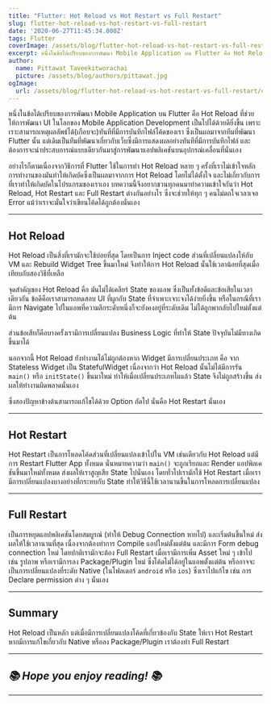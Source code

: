```yaml
---
title: "Flutter: Hot Reload vs Hot Restart vs Full Restart"
slug: flutter-hot-reload-vs-hot-restart-vs-full-restart
date: '2020-06-27T11:45:34.000Z'
tags: Flutter
coverImage: /assets/blog/flutter-hot-reload-vs-hot-restart-vs-full-restart/cover.jpeg
excerpt: หนึ่งในข้อได้เปรียบของการพัฒนา Mobile Application บน Flutter คือ Hot Reload ที่ช่วยให้การพัฒนา UI ในโลกของ Mobile Application Development เป็นไปได้ด้วยดียิ่งขึ้น เพราะเราะสามารถเหตุผลลัพธ์ได้(เกือบจะ)ทันทีที่มีการบันทึกไฟล์โค้ดของเรา ซึ่งเป็นผลมาจากทีมที่พัฒนา Flutter นั้น แต่เดิมเป็นทีมที่พัฒนาเกี่ยวกับเว็บซึ่งมีการแสดงผลอย่างทันทีที่มีการบันทึกไฟล์ และต้องการจะนำประสบการณ์แบบเดียวกันมาสู่การพัฒนาแอปพลิเคชันบนอุปกรณ์เคลื่อนที่นั่นเอง
author:
  name: Pittawat Taveekitworachai
  picture: /assets/blog/authors/pittawat.jpg
ogImage:
  url: /assets/blog/flutter-hot-reload-vs-hot-restart-vs-full-restart/cover.jpeg
---
```


หนึ่งในข้อได้เปรียบของการพัฒนา Mobile Application บน Flutter คือ Hot Reload ที่ช่วยให้การพัฒนา UI ในโลกของ Mobile Application Development เป็นไปได้ด้วยดียิ่งขึ้น เพราะเราะสามารถเหตุผลลัพธ์ได้(เกือบจะ)ทันทีที่มีการบันทึกไฟล์โค้ดของเรา ซึ่งเป็นผลมาจากทีมที่พัฒนา Flutter นั้น แต่เดิมเป็นทีมที่พัฒนาเกี่ยวกับเว็บซึ่งมีการแสดงผลอย่างทันทีที่มีการบันทึกไฟล์ และต้องการจะนำประสบการณ์แบบเดียวกันมาสู่การพัฒนาแอปพลิเคชันบนอุปกรณ์เคลื่อนที่นั่นเอง

อย่างไรก็ตามเนื่องจากวิธีการที่ Flutter ใช้ในการทำ Hot Reload หลาย ๆ ครั้งที่เราไม่เข้าใจหลักการทำงานของมันทำให้เกิดบัคซึ่งเป็นผลมาจากการ Hot Reload โดยไม่ได้ตั้งใจ และไม่เกี่ยวกับการที่เราทำให้เกิดบัคในโปรแกรมของเราเอง บทความนี้จึงอยากชวนทุกคนมาทำความเข้าใจกันว่า Hot Reload, Hot Restart และ Full Restart ต่างกันอย่างไร ซึ่งจะช่วยให้ทุก ๆ คนไม่ตกใจเวลาเจอ Error แม้ว่าเราจะมั่นใจว่าเขียนโค้ดได้ถูกต้องนั่นเอง

---

## Hot Reload

Hot Reload เป็นสิ่งที่เรามักจะใช้บ่อยที่สุด โดยเป็นการ Inject code ส่วนที่เปลี่ยนแปลงให้กับ VM และ Rebuild Widget Tree ขึ้นมาใหม่ จึงทำให้การ Hot Reload นั้นใช้เวลาน้อยที่สุดเมื่อเทียบกับสองวิธีที่เหลือ

จุดสำคัญของ Hot Reload คือ มันไม่ได้เคลียร์ State ของแอพ ซึ่งเป็นทั้งข้อดีและข้อเสียในเวลาเดียวกัน ข้อดีคือเราสามารถทดสอบ UI ที่ผูกกับ State ที่จำเพาะเจาะจงได้ง่ายยิ่งขึ้น หรือในกรณีที่เรามีการ Navigate ไปในแอพที่ความลึกระดับหนึ่งก็จะยังคงอยู่ที่ระดับเดิม ไม่ได้ถูกพากลับไปใหม่ตั้งแต่ต้น

ส่วนข้อเสียก็คือบางครั้งเรามีการเปลี่ยนแปลง Business Logic ที่ทำให้ State ปัจจุบันไม่มีทางเกิดขึ้นมาได้

นอกจากนี้ Hot Reload ยังทำงานได้ไม่ถูกต้องหาก Widget มีการเปลี่ยนประเภท คือ จาก Stateless Widget เป็น StatefulWidget เนื่องจากว่า Hot Reload นั้นไม่ได้มีการรัน `main()` หรือ `initState()` ขึ้นมาใหม่ ทำให้เมื่อเปลี่ยนประเภทไแแล้ว State จึงไม่ถูกสร้างขึ้น ส่งผลให้ทำงานผิดพลาดนั่นเอง

ซึ่งสองปัญหาข้างต้นสามารถแก้ไขได้ด้วย Option ถัดไป นั่นคือ Hot Restart นั่นเอง

---

## Hot Restart

Hot Restart เป็นการโหลดโค้ดส่วนที่เปลี่ยนแปลงเข้าไปใน VM เช่นเดียวกับ Hot Reload แต่มีการ Restart Flutter App ทั้งหมด นั่นหมายความว่า `main()` จะถูกเรียกและ Render แอปพิลเคชันขึ้นมาใหม่ทั้งหมด ส่งผลให้เราสูญเสีย State ไปนั่นเอง โดยทั่วไปเรามักใช้ Hot Restart เมื่อเรามีการเปลี่ยนแปลงบางอย่างที่กระทบกับ State ทำให้วิธีนี้ใช้เวลานานขึ้นในการโหลดการเปลี่ยนแปลง

---

## Full Restart

เป็นการหยุดแอปพลิเคชันโดยสมบูรณ์ (ทำให้ Debug Connection หายไป) และเริ่มต้นขึ้นใหม่ ส่งผลให้ใช้เวลานานที่สุด เนื่องจากต้องทำการ Compile แอปใหม่ตั้งแต่ต้น และมีการ Form debug connection ใหม่ โดยปกติเรามักจะต้อง Full Restart เมื่อเรามีการเพิ่ม Asset ใหม่ ๆ เข้าไป เช่น รูปภาพ หรือเรามีการลง Package/Plugin ใหม่ ซึ่งโค้ดไม่ได้อยู่ในแอพตั้งแต่ต้น หรืออาจจะเป็นการเปลี่ยนแปลงที่ระดับ Native (ในโฟลเดอร์ `android` หรือ `ios`) ซึ่งเราไปแก้ไข เช่น การ Declare permission ต่าง ๆ นั่นเอง

---

## Summary

Hot Reload เป็นหลัก แต่เมื่อมีการเปลี่ยนแปลงโค้ดที่เกี่ยวข้องกับ State ให้เรา Hot Restart หากมีการแก้ไขเกี่ยวกับ Native หรือลง Package/Plugin เราต้องทำ Full Restart

---

## *📚 Hope you enjoy reading! 📚*

---
